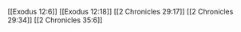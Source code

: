 [[Exodus 12:6]]
[[Exodus 12:18]]
[[2 Chronicles 29:17]]
[[2 Chronicles 29:34]]
[[2 Chronicles 35:6]]
